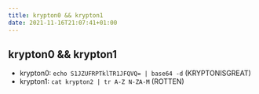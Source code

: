 ```yaml
---
title: krypton0 && krypton1
date: 2021-11-16T21:07:41+01:00
---
```

## krypton0 && krypton1

-   krypton0: `echo S1JZUFRPTklTR1JFQVQ= | base64 -d` (KRYPTONISGREAT)
-   krypton1: `cat krypton2 | tr A-Z N-ZA-M` (ROTTEN)